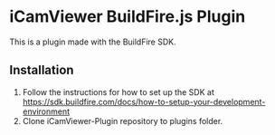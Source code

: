 # iCamViewer BuildFire.js Plugin
This is a plugin made with the BuildFire SDK.


## Installation
1) Follow the instructions for how to set up the SDK at https://sdk.buildfire.com/docs/how-to-setup-your-development-environment
2) Clone iCamViewer-Plugin repository to plugins folder.

